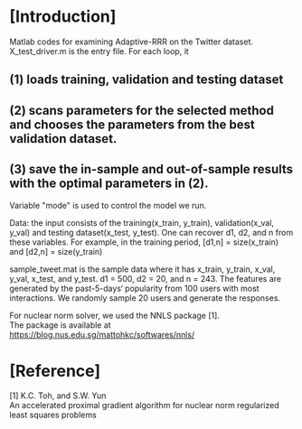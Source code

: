 # [Introduction]
Matlab codes for examining Adaptive-RRR on the Twitter dataset.
X_test_driver.m is the entry file. For each loop, it 
## (1) loads training, validation and testing dataset 
## (2) scans parameters for the selected method and chooses the parameters from the best validation dataset.
## (3) save the in-sample and out-of-sample results with the optimal parameters in (2).
Variable "mode" is used to control the model we run.

Data: the input consists of the training(x_train, y_train), validation(x_val, y_val) and testing dataset(x_test, y_test). One can recover d1, d2, and n from these variables. For example, in the training period, [d1,n] = size(x_train) and [d2,n] = size(y_train)

sample_tweet.mat is the sample data where it has x_train, y_train, x_val, y_val, x_test, and y_test. d1 = 500, d2 = 20, and n = 243. The features are generated by the past-5-days‘ popularity from 100 users with most interactions. We randomly sample 20 users and generate the responses. 


For nuclear norm solver, we used the NNLS package [1].  
The package is available at https://blog.nus.edu.sg/mattohkc/softwares/nnls/

# [Reference]
[1] K.C. Toh, and S.W. Yun    
    An accelerated proximal gradient algorithm for nuclear norm regularized 
    least squares problems
